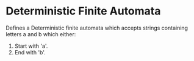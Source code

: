 # Deterministic Finite Automata 

Defines a Deterministic finite automata which accepts strings containing letters a and b
which either:
1. Start with 'a'.
2. End with 'b'.

